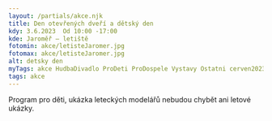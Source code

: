 ```yaml
---
layout: /partials/akce.njk
title: Den otevřených dveří a dětský den
kdy: 3.6.2023  Od 10:00 -17:00
kde: Jaroměř – letiště
fotomin: akce/letisteJaromer.jpg
fotomax: akce/letisteJaromer.jpg
alt: detsky den
myTags: akce HudbaDivadlo ProDeti ProDospele Vystavy Ostatni cerven2023
tags: akce
---
```


Program pro děti, ukázka leteckých modelářů nebudou chybět ani letové ukázky.